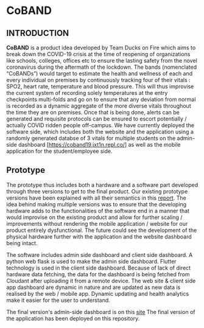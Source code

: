 # CoBAND

## INTRODUCTION


**CoBAND** is a product idea developed by Team Ducks on Fire which aims to break down the COVID-19 crisis at the time of reopening of organizations like schools, colleges, offices etc to ensure the lasting safety from the novel coronavirus during the aftermath of the lockdown. The bands (nomenclated “CoBANDs”) would target to estimate the health and wellness of each and every individual on premises by continuously tracking four of their vitals : SPO2, heart rate, temperature and blood pressure. This will thus improvise the current system of recording solely temperatures at the entry checkpoints multi-folds and go on to ensure that any deviation from normal is recorded as a dynamic aggregate of the more diverse vitals throughout the time they are on premises. Once that is being done, alerts can be generated and requisite protocols can be ensured to escort potentially / actually COVID ridden people off-campus. We have currently deployed the software side, which includes both the website and the application using a randomly generated databse of 3 vitals for multiple students on the admin-side dashboard [https://coband19.jxt1n.repl.co/] as well as the mobile application for the student/employee side.


## Prototype

The prototype thus includes both a hardware and a software part developed through three versions to get to the final product. Our existing prototype versions have been explained with all their semantics in this [report](https://docs.google.com/document/d/1xhUftrHGRukB2wiMmyU79MKb7XuntHSvzRcDs5I9J3w/edit?usp=sharing). The idea behind making multiple versions was to ensure that the developing hardware adds to the functionalities of the software end in a manner that would improvise on the existing product and allow for further scaling / improvements without rendering the mobile application / website for our product entirely dysfunctional. The future could see the development of the physical hardware further with the application and the website dashboard being intact.

The software includes admin side dashboard and client side dashboard. A python web flask is used to make the admin side dashboard. Flutter technology is used in the client side dashboard. Because of lack of direct hardware data fetching, the data for the dashboard is being fetched from Cloudant after uploading it from a remote device. The web site & client side app dashboard are dynamic in nature and are updated as new data is realised by the web / mobile app. Dynamic updating and health analytics make it easier for the user to understand. 

The final version's admin-side dashboard is on this [site](https://coband19.jxt1n.repl.co/)
The final version of the application has been deployed on this repository.
